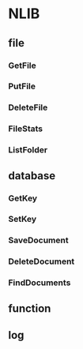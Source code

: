 # NLIB

## file

### GetFile
### PutFile
### DeleteFile
### FileStats
### ListFolder

## database

### GetKey
### SetKey
### SaveDocument
### DeleteDocument
### FindDocuments

## function

## log

